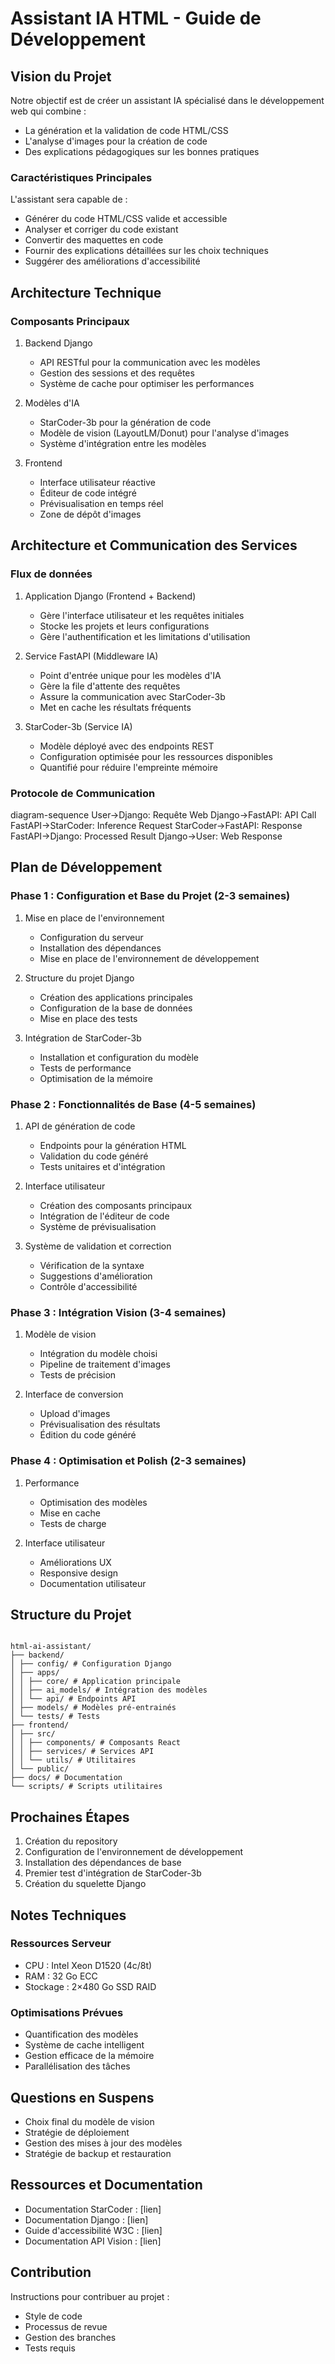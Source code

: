 # Assistant IA HTML - Guide de Développement

## Vision du Projet

Notre objectif est de créer un assistant IA spécialisé dans le développement web qui combine :

- La génération et la validation de code HTML/CSS
- L'analyse d'images pour la création de code
- Des explications pédagogiques sur les bonnes pratiques

### Caractéristiques Principales

L'assistant sera capable de :

- Générer du code HTML/CSS valide et accessible
- Analyser et corriger du code existant
- Convertir des maquettes en code
- Fournir des explications détaillées sur les choix techniques
- Suggérer des améliorations d'accessibilité

## Architecture Technique

### Composants Principaux

1. Backend Django

   - API RESTful pour la communication avec les modèles
   - Gestion des sessions et des requêtes
   - Système de cache pour optimiser les performances

2. Modèles d'IA

   - StarCoder-3b pour la génération de code
   - Modèle de vision (LayoutLM/Donut) pour l'analyse d'images
   - Système d'intégration entre les modèles

3. Frontend
   - Interface utilisateur réactive
   - Éditeur de code intégré
   - Prévisualisation en temps réel
   - Zone de dépôt d'images

## Architecture et Communication des Services

### Flux de données

1. Application Django (Frontend + Backend)

   - Gère l'interface utilisateur et les requêtes initiales
   - Stocke les projets et leurs configurations
   - Gère l'authentification et les limitations d'utilisation

2. Service FastAPI (Middleware IA)

   - Point d'entrée unique pour les modèles d'IA
   - Gère la file d'attente des requêtes
   - Assure la communication avec StarCoder-3b
   - Met en cache les résultats fréquents

3. StarCoder-3b (Service IA)
   - Modèle déployé avec des endpoints REST
   - Configuration optimisée pour les ressources disponibles
   - Quantifié pour réduire l'empreinte mémoire

### Protocole de Communication

diagram-sequence
User->Django: Requête Web
Django->FastAPI: API Call
FastAPI->StarCoder: Inference Request
StarCoder->FastAPI: Response
FastAPI->Django: Processed Result
Django->User: Web Response

## Plan de Développement

### Phase 1 : Configuration et Base du Projet (2-3 semaines)

1. Mise en place de l'environnement

   - Configuration du serveur
   - Installation des dépendances
   - Mise en place de l'environnement de développement

2. Structure du projet Django

   - Création des applications principales
   - Configuration de la base de données
   - Mise en place des tests

3. Intégration de StarCoder-3b
   - Installation et configuration du modèle
   - Tests de performance
   - Optimisation de la mémoire

### Phase 2 : Fonctionnalités de Base (4-5 semaines)

1. API de génération de code

   - Endpoints pour la génération HTML
   - Validation du code généré
   - Tests unitaires et d'intégration

2. Interface utilisateur

   - Création des composants principaux
   - Intégration de l'éditeur de code
   - Système de prévisualisation

3. Système de validation et correction
   - Vérification de la syntaxe
   - Suggestions d'amélioration
   - Contrôle d'accessibilité

### Phase 3 : Intégration Vision (3-4 semaines)

1. Modèle de vision

   - Intégration du modèle choisi
   - Pipeline de traitement d'images
   - Tests de précision

2. Interface de conversion
   - Upload d'images
   - Prévisualisation des résultats
   - Édition du code généré

### Phase 4 : Optimisation et Polish (2-3 semaines)

1. Performance

   - Optimisation des modèles
   - Mise en cache
   - Tests de charge

2. Interface utilisateur
   - Améliorations UX
   - Responsive design
   - Documentation utilisateur

## Structure du Projet

```

html-ai-assistant/
├── backend/
│ ├── config/ # Configuration Django
│ ├── apps/
│ │ ├── core/ # Application principale
│ │ ├── ai_models/ # Intégration des modèles
│ │ └── api/ # Endpoints API
│ ├── models/ # Modèles pré-entrainés
│ └── tests/ # Tests
├── frontend/
│ ├── src/
│ │ ├── components/ # Composants React
│ │ ├── services/ # Services API
│ │ └── utils/ # Utilitaires
│ └── public/
├── docs/ # Documentation
└── scripts/ # Scripts utilitaires

```

## Prochaines Étapes

1. Création du repository
2. Configuration de l'environnement de développement
3. Installation des dépendances de base
4. Premier test d'intégration de StarCoder-3b
5. Création du squelette Django

## Notes Techniques

### Ressources Serveur

- CPU : Intel Xeon D1520 (4c/8t)
- RAM : 32 Go ECC
- Stockage : 2×480 Go SSD RAID

### Optimisations Prévues

- Quantification des modèles
- Système de cache intelligent
- Gestion efficace de la mémoire
- Parallélisation des tâches

## Questions en Suspens

- Choix final du modèle de vision
- Stratégie de déploiement
- Gestion des mises à jour des modèles
- Stratégie de backup et restauration

## Ressources et Documentation

- Documentation StarCoder : [lien]
- Documentation Django : [lien]
- Guide d'accessibilité W3C : [lien]
- Documentation API Vision : [lien]

## Contribution

Instructions pour contribuer au projet :

- Style de code
- Processus de revue
- Gestion des branches
- Tests requis

```

```
